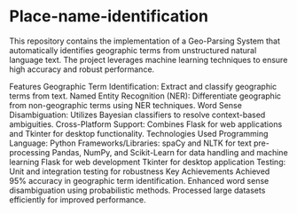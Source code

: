 # Place-name-identification
This repository contains the implementation of a Geo-Parsing System that automatically identifies geographic terms from unstructured natural language text. The project leverages machine learning techniques to ensure high accuracy and robust performance.

Features
Geographic Term Identification: Extract and classify geographic terms from text.
Named Entity Recognition (NER): Differentiate geographic from non-geographic terms using NER techniques.
Word Sense Disambiguation: Utilizes Bayesian classifiers to resolve context-based ambiguities.
Cross-Platform Support: Combines Flask for web applications and Tkinter for desktop functionality.
Technologies Used
Programming Language: Python
Frameworks/Libraries:
spaCy and NLTK for text pre-processing
Pandas, NumPy, and Scikit-Learn for data handling and machine learning
Flask for web development
Tkinter for desktop application
Testing: Unit and integration testing for robustness
Key Achievements
Achieved 95% accuracy in geographic term identification.
Enhanced word sense disambiguation using probabilistic methods.
Processed large datasets efficiently for improved performance.
